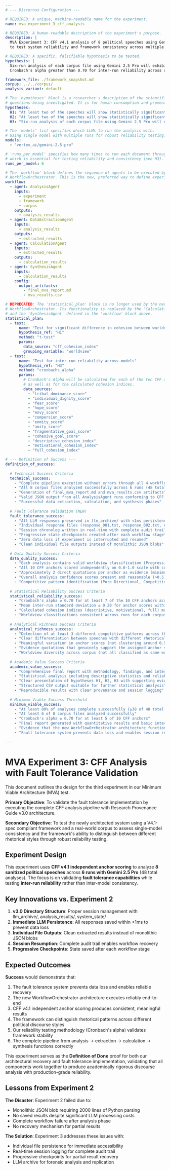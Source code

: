 ```yaml
---
# --- Discernus Configuration ---

# REQUIRED: A unique, machine-readable name for the experiment.
name: mva_experiment_3_cff_analysis

# REQUIRED: A human-readable description of the experiment's purpose.
description: |
  MVA Experiment 3: CFF v4.1 analysis of 8 political speeches using Gemini 2.5 Pro
  to test system reliability and framework consistency across multiple runs.

# REQUIRED: A specific, falsifiable hypothesis to be tested.
hypothesis: |
  Six-run analysis of each corpus file using Gemini 2.5 Pro will exhibit 
  Cronbach's alpha greater than 0.70 for inter-run reliability across all 10 CFF anchors.

framework_file: ./framework_snapshot.md
corpus: ../../corpus/
analysis_variant: default

# The 'hypotheses' block is a researcher's description of the scientific
# questions being investigated. It is for human consumption and provenance.
hypotheses:
  H1: "At least two of the speeches will show statistically significant differences in CFI scores."
  H2: "At least two of the speeches will show statistically significant similarities in CFI scores even though they express opposed progressive vs conservative worldviews."
  H3: "Six-run analysis of each corpus file using Gemini 2.5 Pro will exhibit a Cronbach's alpha greater than 0.70 for inter-run reliability across all 10 CFF anchors."

# The 'models' list specifies which LLMs to run the analysis with.
# Using single model with multiple runs for robust reliability testing.
models:
  - "vertex_ai/gemini-2.5-pro"

# 'runs_per_model' specifies how many times to run each document through each model,
# which is essential for testing reliability and consistency (see H3).
runs_per_model: 6

# The 'workflow' block defines the sequence of agents to be executed by the
# WorkflowOrchestrator. This is the new, preferred way to define experiments.
workflow:
  - agent: AnalysisAgent
    inputs:
      - experiment
      - framework
      - corpus
    outputs:
      - analysis_results
  - agent: DataExtractionAgent
    inputs:
      - analysis_results
    outputs:
      - extracted_results
  - agent: CalculationAgent
    inputs:
      - extracted_results
    outputs:
      - calculation_results
  - agent: SynthesisAgent
    inputs:
      - calculation_results
    config:
      output_artifacts:
        - final_mva_report.md
        - mva_results.csv

# DEPRECATED: The 'statistical_plan' block is no longer used by the new
# WorkflowOrchestrator. Its functionality is replaced by the 'CalculationAgent'
# and the 'SynthesisAgent' defined in the 'workflow' block above.
statistical_plan:
  - test:
      name: "Test for significant difference in cohesion between worldviews"
      hypothesis_ref: "H1"
      method: "t-test"
      params:
        data_source: "cff_cohesion_index"
        grouping_variable: "worldview"
  - test:
      name: "Test for inter-run reliability across models"
      hypothesis_ref: "H3"
      method: "cronbachs_alpha"
      params:
        # Cronbach's Alpha will be calculated for each of the ten CFF anchors
        # as well as for the calculated cohesion indices.
        data_sources:
          - "tribal_dominance_score"
          - "individual_dignity_score"
          - "fear_score"
          - "hope_score"
          - "envy_score"
          - "compersion_score"
          - "enmity_score"
          - "amity_score"
          - "fragmentative_goal_score"
          - "cohesive_goal_score"
          - "descriptive_cohesion_index"
          - "motivational_cohesion_index"
          - "full_cohesion_index"

# --- Definition of Success ---
definition_of_success:
  
  # Technical Success Criteria
  technical_success:
    - "Complete pipeline execution without errors through all 4 workflow agents"
    - "All 8 corpus files analyzed successfully across 6 runs (48 total analyses)"
    - "Generation of final_mva_report.md and mva_results.csv artifacts"
    - "Valid JSON output from all AnalysisAgent runs conforming to CFF v4.1 schema"
    - "Successful data extraction, calculation, and synthesis phases"
  
  # Fault Tolerance Validation (NEW)
  fault_tolerance_success:
    - "All LLM responses preserved in llm_archive/ with <1ms persistence"
    - "Individual response files (response_001.txt, response_002.txt, etc.) created"
    - "Session chronolog written in real-time with complete audit trail"
    - "Progressive state checkpoints created after each workflow stage"
    - "Zero data loss if experiment is interrupted and resumed"
    - "Clean individual file outputs instead of monolithic JSON blobs"
  
  # Data Quality Success Criteria
  data_quality_success:
    - "Each analysis contains valid worldview classification (Progressive, Conservative, Libertarian, Other)"
    - "All 10 CFF anchors scored independently on 0.0-1.0 scale with confidence ratings"
    - "Approximately 2 direct quotations per anchor as evidence (minimum 1, maximum 4)"
    - "Overall analysis confidence scores present and reasonable (>0.5 for most analyses)"
    - "Competitive pattern identification (Pure Directional, Competitive Tension, Disengaged, Strategic Balance)"
  
  # Statistical Reliability Success Criteria
  statistical_reliability_success:
    - "Cronbach's alpha ≥ 0.70 for at least 7 of the 10 CFF anchors across 6 runs"
    - "Mean inter-run standard deviation ≤ 0.20 for anchor scores within each corpus file"
    - "Calculated cohesion indices (descriptive, motivational, full) mathematically consistent"
    - "Worldview classifications consistent across runs for each corpus file (≥80% agreement)"
  
  # Analytical Richness Success Criteria
  analytical_richness_success:
    - "Detection of at least 3 different competitive patterns across the 8 corpus files"
    - "Clear differentiation between speeches with different rhetorical styles"
    - "Meaningful variation in anchor scores (not clustering around 0.5)"
    - "Evidence quotations that genuinely support the assigned anchor scores"
    - "Worldview diversity across corpus (not all classified as same worldview)"
  
  # Academic Value Success Criteria
  academic_value_success:
    - "Comprehensive final report with methodology, findings, and interpretation"
    - "Statistical analysis including descriptive statistics and reliability measures"
    - "Clear presentation of hypotheses H1, H2, H3 with supporting evidence"
    - "Structured CSV output suitable for further statistical analysis"
    - "Reproducible results with clear provenance and session logging"
  
  # Minimum Viable Success Threshold
  minimum_viable_success:
    - "At least 80% of analyses complete successfully (≥38 of 48 total analyses)"
    - "At least 6 of 8 corpus files analyzed successfully"
    - "Cronbach's alpha ≥ 0.70 for at least 5 of 10 CFF anchors"
    - "Final report generated with quantitative results and basic interpretation"
    - "Evidence that the new WorkflowOrchestrator architecture functions correctly"
    - "Fault tolerance system prevents data loss and enables session resumption"

---
```


# MVA Experiment 3: CFF Analysis with Fault Tolerance Validation

This document outlines the design for the third experiment in our Minimum Viable Architecture (MVA) test. 

**Primary Objective**: To validate the fault tolerance implementation by executing the complete CFF analysis pipeline with Research Provenance Guide v3.0 architecture.

**Secondary Objective**: To test the newly architected system using a V4.1-spec compliant framework and a real-world corpus to assess single-model consistency and the framework's ability to distinguish between different rhetorical styles through robust reliability testing.

## Experiment Design

This experiment uses **CFF v4.1 independent anchor scoring** to analyze **8 sanitized political speeches** across **6 runs with Gemini 2.5 Pro** (48 total analyses). The focus is on validating **fault tolerance capabilities** while testing **inter-run reliability** rather than inter-model consistency.

## Key Innovations vs. Experiment 2

1. **v3.0 Directory Structure**: Proper session management with llm_archive/, analysis_results/, system_state/
2. **Immediate LLM Persistence**: All responses saved within <1ms to prevent data loss
3. **Individual File Outputs**: Clean extracted results instead of monolithic JSON blobs
4. **Session Resumption**: Complete audit trail enables workflow recovery
5. **Progressive Checkpoints**: State saved after each workflow stage

## Expected Outcomes

**Success** would demonstrate that:
1. The fault tolerance system prevents data loss and enables reliable recovery
2. The new WorkflowOrchestrator architecture executes reliably end-to-end
3. CFF v4.1 independent anchor scoring produces consistent, meaningful results
4. The framework can distinguish rhetorical patterns across different political discourse styles
5. Our reliability testing methodology (Cronbach's alpha) validates framework stability
6. The complete pipeline from analysis → extraction → calculation → synthesis functions correctly

This experiment serves as the **Definition of Done** proof for both our architectural recovery and fault tolerance implementation, validating that all components work together to produce academically rigorous discourse analysis with production-grade reliability.

## Lessons from Experiment 2

**The Disaster**: Experiment 2 failed due to:
- Monolithic JSON blob requiring 2000 lines of Python parsing
- No saved results despite significant LLM processing costs
- Complete workflow failure after analysis phase
- No recovery mechanism for partial results

**The Solution**: Experiment 3 addresses these issues with:
- Individual file persistence for immediate accessibility
- Real-time session logging for complete audit trail
- Progressive checkpoints for partial result recovery
- LLM archive for forensic analysis and replication 